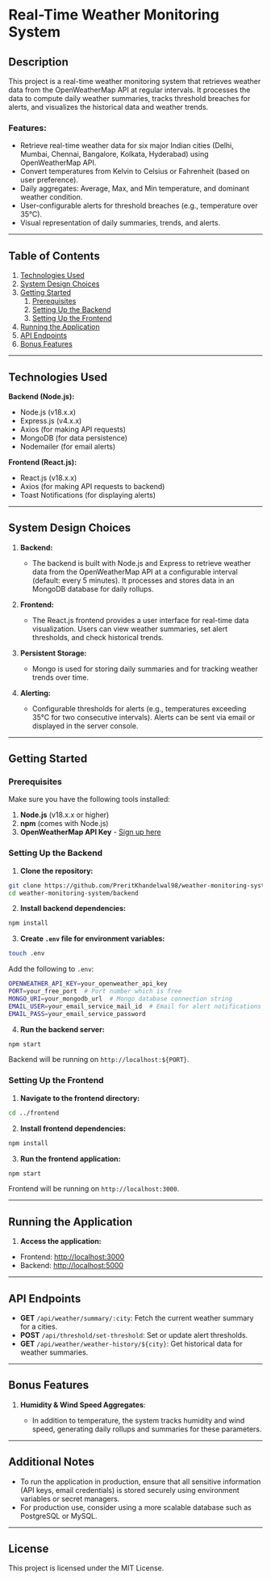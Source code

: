 # Real-Time Weather Monitoring System

## Description

This project is a real-time weather monitoring system that retrieves weather data from the OpenWeatherMap API at regular intervals. It processes the data to compute daily weather summaries, tracks threshold breaches for alerts, and visualizes the historical data and weather trends.

### Features:

- Retrieve real-time weather data for six major Indian cities (Delhi, Mumbai, Chennai, Bangalore, Kolkata, Hyderabad) using OpenWeatherMap API.
- Convert temperatures from Kelvin to Celsius or Fahrenheit (based on user preference).
- Daily aggregates: Average, Max, and Min temperature, and dominant weather condition.
- User-configurable alerts for threshold breaches (e.g., temperature over 35°C).
- Visual representation of daily summaries, trends, and alerts.

---

## Table of Contents

1. [Technologies Used](#technologies-used)
2. [System Design Choices](#system-design-choices)
3. [Getting Started](#getting-started)
   1. [Prerequisites](#prerequisites)
   2. [Setting Up the Backend](#setting-up-the-backend)
   3. [Setting Up the Frontend](#setting-up-the-frontend)
4. [Running the Application](#testing-and-running-the-application)
5. [API Endpoints](#api-endpoints)
6. [Bonus Features](#bonus-features)

---

## Technologies Used

**Backend (Node.js):**

- Node.js (v18.x.x)
- Express.js (v4.x.x)
- Axios (for making API requests)
- MongoDB (for data persistence)
- Nodemailer (for email alerts)

**Frontend (React.js):**

- React.js (v18.x.x)
- Axios (for making API requests to backend)
- Toast Notifications (for displaying alerts)

---

## System Design Choices

1. **Backend:**
   - The backend is built with Node.js and Express to retrieve weather data from the OpenWeatherMap API at a configurable interval (default: every 5 minutes). It processes and stores data in an MongoDB database for daily rollups.
2. **Frontend:**

   - The React.js frontend provides a user interface for real-time data visualization. Users can view weather summaries, set alert thresholds, and check historical trends.

3. **Persistent Storage:**

   - Mongo is used for storing daily summaries and for tracking weather trends over time.

4. **Alerting:**
   - Configurable thresholds for alerts (e.g., temperatures exceeding 35°C for two consecutive intervals). Alerts can be sent via email or displayed in the server console.

---

## Getting Started

### Prerequisites

Make sure you have the following tools installed:

1. **Node.js** (v18.x.x or higher)
2. **npm** (comes with Node.js)
3. **OpenWeatherMap API Key** - [Sign up here](https://home.openweather.co.uk/users/sign_in)

### Setting Up the Backend

1. **Clone the repository:**

```bash
git clone https://github.com/PreritKhandelwal98/weather-monitoring-system.git
cd weather-monitoring-system/backend
```

2. **Install backend dependencies:**

```bash
npm install
```

3. **Create `.env` file for environment variables:**

```bash
touch .env
```

Add the following to `.env`:

```bash
OPENWEATHER_API_KEY=your_openweather_api_key
PORT=your_free_port  # Port number which is free
MONGO_URI=your_mongodb_url  # Mongo database connection string
EMAIL_USER=your_email_service_mail_id  # Email for alert notifications
EMAIL_PASS=your_email_service_password
```

4. **Run the backend server:**

```bash
npm start
```

Backend will be running on `http://localhost:${PORT}`.

### Setting Up the Frontend

1. **Navigate to the frontend directory:**

```bash
cd ../frontend
```

2. **Install frontend dependencies:**

```bash
npm install
```

3. **Run the frontend application:**

```bash
npm start
```

Frontend will be running on `http://localhost:3000`.

---

## Running the Application

1. **Access the application:**

- Frontend: [http://localhost:3000](http://localhost:3000)
- Backend: [http://localhost:5000](http://localhost:5000)

---

## API Endpoints

- **GET** `/api/weather/summary/:city`: Fetch the current weather summary for a cities.
- **POST** `/api/threshold/set-threshold`: Set or update alert thresholds.
- **GET** `/api/weather/weather-history/${city}`: Get historical data for weather summaries.

---

## Bonus Features

1. **Humidity & Wind Speed Aggregates**:

   - In addition to temperature, the system tracks humidity and wind speed, generating daily rollups and summaries for these parameters.

---

## Additional Notes

- To run the application in production, ensure that all sensitive information (API keys, email credentials) is stored securely using environment variables or secret managers.
- For production use, consider using a more scalable database such as PostgreSQL or MySQL.

---

## License

This project is licensed under the MIT License.
